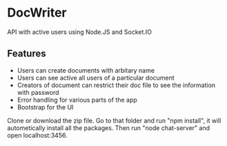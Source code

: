 # DocWriter
API with active users using Node.JS and Socket.IO

## Features
* Users can create documents with arbitary name
* Users can see active all users of a particular document
* Creators of document can restrict their doc file to see the information with password
* Error handling for various parts of the app
* Bootstrap for the UI

Clone or download the zip file. Go to that folder and run "npm install", it will autometically install all the packages. Then run "node chat-server" and open localhost:3456.
